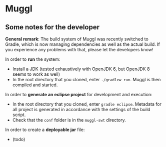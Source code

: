 # Muggl

## Some notes for the developer

**General remark**: The build system of Muggl was recently switched to Gradle, which is now managing dependencies as well as the actual build. If you experience any problems with that, please let the developers know!

In order to **run** the system:
- Install a JDK (tested exhaustively with OpenJDK 6, but OpenJDK 8 seems to work as well)
- In the root directory that you cloned, enter `./gradlew run`. Muggl is then compiled and started.

In order to **generate an eclipse project** for development and execution:
- In the root directory that you cloned, enter `gradle eclipse`. Metadata for all project is generated in accordance with the settings of the build script.
- Check that the `conf` folder is in the `muggl-swt` directory.

In order to create a **deployable jar** file:
- (todo)

